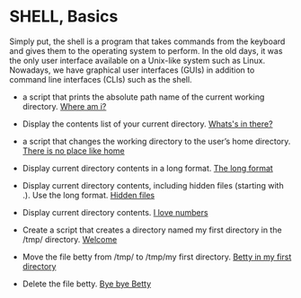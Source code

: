 # SHELL, Basics
Simply put, the shell is a program that takes commands from the keyboard and gives them to the operating system to perform. In the old days, it was the only user interface available on a Unix-like system such as Linux. Nowadays, we have graphical user interfaces (GUIs) in addition to command line interfaces (CLIs) such as the shell.

* a script that prints the absolute path name of the current working directory. [Where am i?](https://github.com/Patr1k00/holbertonschool-shell/blob/main/basics/0-current_working_directory)

* Display the contents list of your current directory. [Whats's in there?](https://github.com/Patr1k00/holbertonschool-shell/blob/main/basics/1-listit)

* a script that changes the working directory to the user’s home directory. [There is no place like home](https://github.com/Patr1k00/holbertonschool-shell/blob/main/basics/2-bring_me_home)

* Display current directory contents in a long format. [The long format](https://github.com/Patr1k00/holbertonschool-shell/blob/main/basics/3-listfiles)

* Display current directory contents, including hidden files (starting with .). Use the long format. [Hidden files](https://github.com/Patr1k00/holbertonschool-shell/blob/main/basics/4-listmorefiles)

* Display current directory contents. [I love numbers](https://github.com/Patr1k00/holbertonschool-shell/blob/main/basics/5-listfilesdigitonly)

* Create a script that creates a directory named my first directory in the /tmp/ directory. [Welcome](https://github.com/Patr1k00/holbertonschool-shell/blob/main/basics/6-firstdirectory)

* Move the file betty from /tmp/ to /tmp/my first directory. [Betty in my first directory](https://github.com/Patr1k00/holbertonschool-shell/blob/main/basics/7-movethatfile)

* Delete the file betty. [Bye bye Betty](https://github.com/Patr1k00/holbertonschool-shell/blob/main/basics/8-firstdelete)
